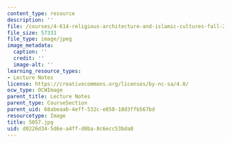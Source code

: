 ```yaml
---
content_type: resource
description: ''
file: /courses/4-614-religious-architecture-and-islamic-cultures-fall-2002/d0226d345d6ea4ffd0ba8c6ecc53bda8_5057.jpg
file_size: 57331
file_type: image/jpeg
image_metadata:
  caption: ''
  credit: ''
  image-alt: ''
learning_resource_types:
- Lecture Notes
license: https://creativecommons.org/licenses/by-nc-sa/4.0/
ocw_type: OCWImage
parent_title: Lecture Notes
parent_type: CourseSection
parent_uid: 68abeaab-4eff-532c-e858-18d3ffb567bd
resourcetype: Image
title: 5057.jpg
uid: d0226d34-5d6e-a4ff-d0ba-8c6ecc53bda8
---
```

